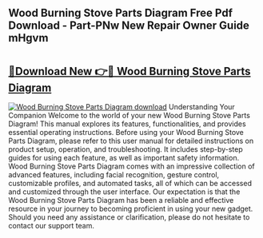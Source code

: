 ## Wood Burning Stove Parts Diagram Free Pdf Download - Part-PNw New Repair Owner Guide mHgvm

# <h2><a href="http://dft82tw.blite.top/?on=Wood+Burning+Stove+Parts+Diagram">🔗Download New 👉🔴 Wood Burning Stove Parts Diagram</a></h2>

[![Wood Burning Stove Parts Diagram download](https://i.imgur.com/lujVjoI.png)](http://dft82tw.blite.top/?on=Wood+Burning+Stove+Parts+Diagram)
Understanding Your Companion Welcome to the world of your new Wood Burning Stove Parts Diagram! This manual explores its features, functionalities, and provides essential operating instructions. Before using your Wood Burning Stove Parts Diagram, please refer to this user manual for detailed instructions on product setup, operation, and troubleshooting. It includes step-by-step guides for using each feature, as well as important safety information. Wood Burning Stove Parts Diagram comes with an impressive collection of advanced features, including facial recognition, gesture control, customizable profiles, and automated tasks, all of which can be accessed and customized through the user interface. Our expectation is that the Wood Burning Stove Parts Diagram has been a reliable and effective resource in your journey to becoming proficient in using your new gadget. Should you need any assistance or clarification, please do not hesitate to contact our support team.
